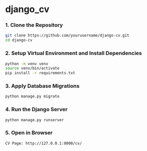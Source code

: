 # django_cv

### 1. Clone the Repository
```bash
git clone https://github.com/yourusername/django-cv.git
cd django-cv
```

### 2. Setup Virtual Environment and Install Dependencies
```bash
python -m venv venv
source venv/bin/activate
pip install -r requirements.txt
```

### 3. Apply Database Migrations
```bash
python manage.py migrate
```

### 4. Run the Django Server
```bash
python manage.py runserver
```

### 5. Open in Browser
```bash
CV Page: http://127.0.0.1:8000/cv/
```
